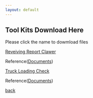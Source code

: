 ```yaml
---
layout: default
---
```


## Tool Kits Download Here
Please click the name to dowmload files

[Reveiving Report Clawer]()

Reference([Documents]())

[Truck Loading Check]()

Reference([Documents]())

[back](./)

